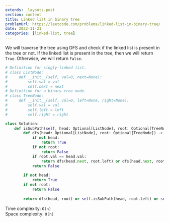 ```yaml
---
extends: _layouts.post
section: content
title: Linked list in binary tree
problemUrl: https://leetcode.com/problems/linked-list-in-binary-tree/
date: 2022-11-21
categories: [linked-list, tree]
---
```


We will traverse the tree using DFS and check if the linked list is present in the tree or not. If the linked list is present in the tree, then we will return `True`. Otherwise, we will return `False`.

```python
# Definition for singly-linked list.
# class ListNode:
#     def __init__(self, val=0, next=None):
#         self.val = val
#         self.next = next
# Definition for a binary tree node.
# class TreeNode:
#     def __init__(self, val=0, left=None, right=None):
#         self.val = val
#         self.left = left
#         self.right = right

class Solution:
    def isSubPath(self, head: Optional[ListNode], root: Optional[TreeNode]) -> bool:
        def dfs(head: Optional[ListNode], root: Optional[TreeNode]) -> bool:
            if not head:
                return True
            if not root:
                return False
            if root.val == head.val:
                return dfs(head.next, root.left) or dfs(head.next, root.right)
            return False
        
        if not head: 
            return True
        if not root: 
            return False
        
        return dfs(head, root) or self.isSubPath(head, root.left) or self.isSubPath(head, root.right)
```

Time complexity: `O(n)` <br/>
Space complexity: `O(n)`